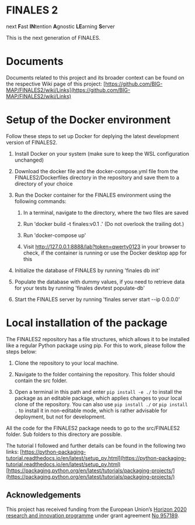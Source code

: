 # FINALES 2
next **F**ast **IN**tention **A**gnostic **LE**arning **S**erver

This is the next generation of FINALES.

# Documents

Documents related to this project and its broader context can be found on the respective Wiki page of this project: [https://github.com/BIG-MAP/FINALES2/wiki/Links](https://github.com/BIG-MAP/FINALES2/wiki/Links)

# Setup of the Docker environment

Follow these steps to set up Docker for deplying the latest development version of FINALES2.

1. Install Docker on your system (make sure to keep the WSL configuration unchanged)

1. Download the docker file and the docker-compose.yml file from the FINALES2/Dockerfiles directory in the repository and save them to a directory of your choice

1. Run the Docker container for the FINALES environment using the following commands:

    1. In a terminal, navigate to the directory, where the two files are saved

    1. Run 'docker build -t finales:v0.1 .' (Do not overlook the trailing dot.)

    1. Run 'docker-compose up'

    1. Visit http://127.0.0.1:8888/lab?token=qwerty0123 in your browser to check, if the container is running or use the Docker desktop app for this


1. Initialize the database of FINALES by running 'finales db init'

1. Populate the database with dummy values, if you need to retrieve data for your tests by running 'finales devtest populate-db'

1. Start the FINALES server by running 'finales server start --ip 0.0.0.0'


# Local installation of the package

The FINALES2 repository has a file structures, which allows it to be installed like a regular Python package using pip. For this to work, please follow the steps below:

1. Clone the repository to your local machine.

1. Navigate to the folder containing the repository. This folder should contain the src folder.

1. Open a terminal in this path and enter `pip install -e ./` to install the package as an editable package, which applies changes to your local clone of the repository. You can also use `pip install ./` or `pip install .` to install it in non-editable mode, which is rather advisable for deployment, but not for development.

All the code for the FINALES2 package needs to go to the src/FINALES2 folder. Sub folders to this directory are possible.

The tutorial I followed and further details can be found in the following two links:
[https://python-packaging-tutorial.readthedocs.io/en/latest/setup_py.html](https://python-packaging-tutorial.readthedocs.io/en/latest/setup_py.html)
[https://packaging.python.org/en/latest/tutorials/packaging-projects/](https://packaging.python.org/en/latest/tutorials/packaging-projects/)


## Acknowledgements

This project has received funding from the European Union’s [Horizon 2020 research and innovation programme](https://ec.europa.eu/programmes/horizon2020/en) under grant agreement [No 957189](https://cordis.europa.eu/project/id/957189).
